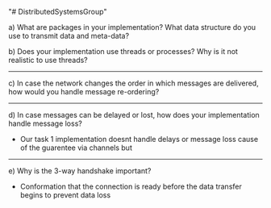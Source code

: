 "# DistributedSystemsGroup" 


a) What are packages in your implementation? What data structure do you use to transmit data and meta-data?

b) Does your implementation use threads or processes? Why is it not realistic to use threads?


------------------------------------------------
c) In case the network changes the order in which messages are delivered, how would you handle message re-ordering?


------------------------------------------
d) In case messages can be delayed or lost, how does your implementation handle message loss?

- Our task 1 implementation doesnt handle delays or message loss cause of the guarentee via channels but 
-------------------------------------------

e) Why is the 3-way handshake important?

- Conformation that the connection is ready before the data transfer begins to prevent data loss
